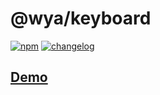 # \@wya/keyboard
[![npm][npm-image]][npm-url] [![changelog][changelog-image]][changelog-url]

## [Demo](https://wya-team.github.io/@wya/keyboard/demo/index.html)

<!--  以下内容无视  -->
[changelog-image]: https://img.shields.io/badge/changelog-md-blue.svg
[changelog-url]: CHANGELOG.md

[npm-image]: https://img.shields.io/npm/v/@wya/keyboard.svg
[npm-url]: https://www.npmjs.com/package/@wya/keyboard

